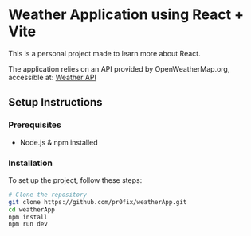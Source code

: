 # Weather Application using React + Vite

This is a personal project made to learn more about React.

The application relies on an API provided by OpenWeatherMap.org, accessible at: 
[Weather API](https://openweathermap.org/api)

## Setup Instructions

### Prerequisites
- Node.js & npm installed

### Installation
To set up the project, follow these steps:

```bash
# Clone the repository
git clone https://github.com/pr0fix/weatherApp.git
cd weatherApp
npm install
npm run dev
